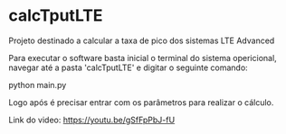 # calcTputLTE
Projeto destinado a calcular a taxa de pico dos sistemas LTE Advanced

Para executar o software basta inicial o terminal do sistema opericional, navegar até a pasta 'calcTputLTE' e digitar o seguinte comando:

python main.py

Logo após é precisar entrar com os parâmetros para realizar o cálculo.

Link do video: https://youtu.be/gSfFpPbJ-fU
